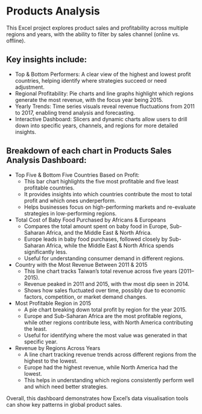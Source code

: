 # Products Analysis

This Excel project explores product sales and profitability across multiple regions and years, with the ability to filter by sales channel (online vs. offline). 

## Key insights include:
- Top & Bottom Performers: A clear view of the highest and lowest profit countries, helping identify where strategies succeed or need adjustment.
- Regional Profitability: Pie charts and line graphs highlight which regions generate the most revenue, with the focus year being 2015.
- Yearly Trends: Time series visuals reveal revenue fluctuations from 2011 to 2017, enabling trend analysis and forecasting.
- Interactive Dashboard: Slicers and dynamic charts allow users to drill down into specific years, channels, and regions for more detailed insights.

## Breakdown of each chart in Products Sales Analysis Dashboard:
- Top Five & Bottom Five Countries Based on Profit:
  * This bar chart highlights the five most profitable and five least profitable countries.
  * It provides insights into which countries contribute the most to total profit and which ones underperform.
  * Helps businesses focus on high-performing markets and re-evaluate strategies in low-performing regions.
- Total Cost of Baby Food Purchased by Africans & Europeans
  * Compares the total amount spent on baby food in Europe, Sub-Saharan Africa, and the Middle East & North Africa.
  * Europe leads in baby food purchases, followed closely by Sub-Saharan Africa, while the Middle East & North Africa spends significantly less.
  * Useful for understanding consumer demand in different regions.
- Country with the Most Revenue Between 2011 & 2015
  * This line chart tracks Taiwan’s total revenue across five years (2011–2015).
  * Revenue peaked in 2011 and 2015, with thw most dip seen in 2014.
  * Shows how sales fluctuated over time, possibly due to economic factors, competition, or market demand changes.
- Most Profitable Region in 2015
  * A pie chart breaking down total profit by region for the year 2015.
  * Europe and Sub-Saharan Africa are the most profitable regions, while other regions contribute less, with North America contributing the least.
  * Useful for identifying where the most value was generated in that specific year.
- Revenue by Regions Across Years
  * A line chart tracking revenue trends across different regions from the highest to the lowest.
  * Europe had the highest revenue, while North America had the lowest.
  * This helps in understanding which regions consistently perform well and which need better strategies.

Overall, this dashboard demonstrates how Excel’s data visualisation tools can show key patterns in global product sales.
